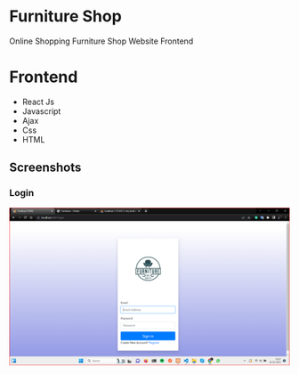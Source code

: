 # Furniture Shop
Online Shopping Furniture Shop Website Frontend



# Frontend
- React Js
- Javascript
- Ajax
- Css
- HTML



## Screenshots

### Login
![Login](https://github.com/abhinayak05/furniture-store-frontend/blob/main/screenshots/login.png?raw=true)
